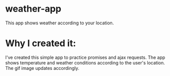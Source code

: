 # weather-app
This app shows weather according to your location.

# Why I created it:
I've created this simple app to practice promises and ajax requests. 
The app shows temperature and weather conditions according to the user's location. The gif image updates accordingly. 
